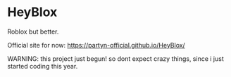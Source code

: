 # HeyBlox
Roblox but better.

Official site for now: https://partyn-official.github.io/HeyBlox/

WARNING: this project just begun!
         so dont expect crazy things, since i just started coding this year.
